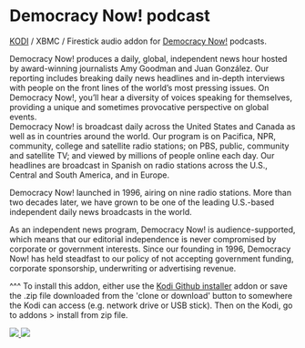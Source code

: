 Democracy Now! podcast<br>
=============================

<a href="www.kodi.tv">KODI</a> / XBMC / Firestick audio addon for <a href="http://www.democracynow.org">Democracy Now!</a> podcasts.<br>

Democracy Now! produces a daily, global, independent news hour hosted by award-winning journalists Amy Goodman and Juan González. Our reporting includes breaking daily news headlines and in-depth interviews with people on the front lines of the world’s most pressing issues. On Democracy Now!, you’ll hear a diversity of voices speaking for themselves, providing a unique and sometimes provocative perspective on global events.<br> Democracy Now! is broadcast daily across the United States and Canada as well as in countries around the world. Our program is on Pacifica, NPR, community, college and satellite radio stations; on PBS, public, community and satellite TV; and viewed by millions of people online each day. Our headlines are broadcast in Spanish on radio stations across the U.S., Central and South America, and in Europe.<br>

Democracy Now! launched in 1996, airing on nine radio stations. More than two decades later, we have grown to be one of the leading U.S.-based independent daily news broadcasts in the world.<br>

As an independent news program, Democracy Now! is audience-supported, which means that our editorial independence is never compromised by corporate or government interests. Since our founding in 1996, Democracy Now! has held steadfast to our policy of not accepting government funding, corporate sponsorship, underwriting or advertising revenue.<br>

^^^ To install this addon, either use the <a href="https://www.tvaddons.co/github-browser-kodi/">Kodi Github installer</a> addon or save the .zip file downloaded from the 'clone or download' button to somewhere the Kodi can access (e.g. network drive or USB stick). Then on the Kodi, go to addons > install from zip file.<br>

<a href="http://www.democracynow.org"><img src="https://www.democracynow.org/assets/dntv.jpeg">
<a href="http://www.kodi.tv"><img src="https://kodi.tv/sites/default/files/page/field_image/about--devices.jpg">
